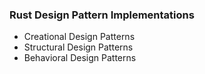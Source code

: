 ### Rust Design Pattern Implementations

- Creational Design Patterns
- Structural Design Patterns
- Behavioral Design Patterns